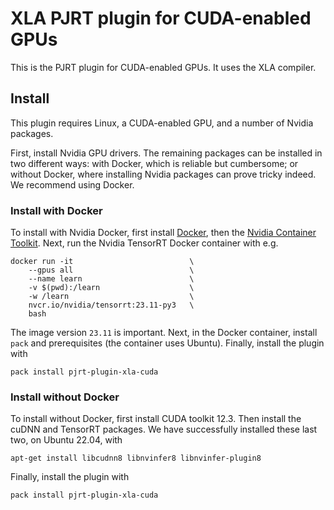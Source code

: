# XLA PJRT plugin for CUDA-enabled GPUs

This is the PJRT plugin for CUDA-enabled GPUs. It uses the XLA compiler.

## Install

This plugin requires Linux, a CUDA-enabled GPU, and a number of Nvidia packages.

First, install Nvidia GPU drivers. The remaining packages can be installed in two different ways: with Docker, which is reliable but cumbersome; or without Docker, where installing Nvidia packages can prove tricky indeed. We recommend using Docker.

### Install with Docker

To install with Nvidia Docker, first install [Docker](https://www.docker.com/), then the [Nvidia Container Toolkit](https://github.com/NVIDIA/nvidia-container-toolkit). Next, run the Nvidia TensorRT Docker container with e.g.
```
docker run -it                          \
    --gpus all                          \
    --name learn                        \
    -v $(pwd):/learn                    \
    -w /learn                           \
    nvcr.io/nvidia/tensorrt:23.11-py3   \
    bash
```
The image version `23.11` is important. Next, in the Docker container, install `pack` and prerequisites (the container uses Ubuntu). Finally, install the plugin with
```
pack install pjrt-plugin-xla-cuda
```

### Install without Docker

To install without Docker, first install CUDA toolkit 12.3. Then install the cuDNN and TensorRT packages. We have successfully installed these last two, on Ubuntu 22.04, with
```
apt-get install libcudnn8 libnvinfer8 libnvinfer-plugin8
```
Finally, install the plugin with
```
pack install pjrt-plugin-xla-cuda
```
